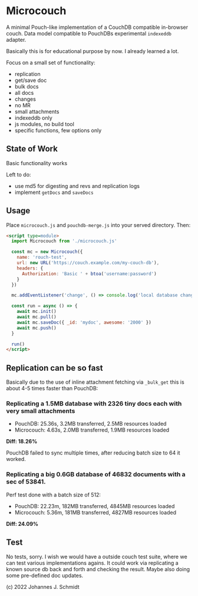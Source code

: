 # Microcouch
A minimal Pouch-like implementation of a CouchDB compatible in-browser couch. Data model compatible to PouchDBs experimental `indexeddb` adapter.

Basically this is for educational purpose by now. I already learned a lot.

Focus on a small set of functionality:
* replication
* get/save doc
* bulk docs
* all docs
* changes
* no MR
* small attachments
* indexeddb only
* js modules, no build tool
* specific functions, few options only


## State of Work
Basic functionality works

Left to do:
* use md5 for digesting and revs and replication logs
* implement `getDocs` and `saveDocs`

## Usage
Place `microcouch.js` and `pouchdb-merge.js` into your served directory. Then:

```html
<script type=module>
  import Microcouch from './microcouch.js'

  const mc = new Microcouch({
    name: 'rouch-test',
    url: new URL('https://couch.example.com/my-couch-db'),
    headers: {
      Authorization: 'Basic ' + btoa('username:password')
    }
  })

  mc.addEventListener('change', () => console.log('local database changed'))

  const run = async () => {
    await mc.init()
    await mc.pull()
    await mc.saveDoc({ _id: 'mydoc', awesome: '2000' })
    await mc.push()
  }

  run()
</script>
```

## Replication can be so fast
Basically due to the use of inline attachment fetching via `_bulk_get` this is about 4-5 times faster than PouchDB:

### Replicating a 1.5MB database with 2326 tiny docs each with very small attachments
* PouchDB: 25.36s, 3.2MB transferred, 2.5MB resources loaded
* Microcouch: 4.63s, 2.0MB transferred, 1.9MB resources loaded

**Diff: 18.26%**

PouchDB failed to sync multiple times, after reducing batch size to 64 it worked.

### Replicating a big 0.6GB database of 46832 documents with a sec of 53841.
Perf test done with a batch size of 512:

* PouchDB: 22.23m, 182MB transferred, 4845MB resources loaded 
* Microcouch: 5.36m, 181MB transferred, 4827MB resources loaded

**Diff: 24.09%**


## Test
No tests, sorry. I wish we would have a outside couch test suite, where we can test various implementations agains. It could work via replicating a known source db back and forth and checking the result. Maybe also doing some pre-defined doc updates.


(c) 2022 Johannes J. Schmidt
